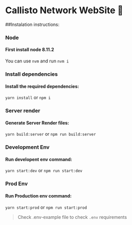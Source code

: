 # Callisto Network WebSite 🎇

##Instalation instructions:

### Node
#### First install node 8.11.2

You can use `nvm` and run `nvm i`

### Install dependencies
#### Install the required dependencies:
`yarn install` or `npm i`

### Server render
#### Generate Server Render files:
`yarn build:server` or `npm run build:server`

### Development Env
#### Run developent env command:
`yarn start:dev` or `npm run start:dev`

### Prod Env
#### Run Production env command:
`yarn start:prod` or `npm run start:prod`

> Check .env-example file to check `.env` requirements
